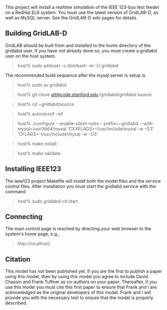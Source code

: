 This project will install a realtime simulation of the IEEE 123-bus test feeder 
on a RedHat EL6 system.  You must use the latest version of GridLAB-D, as 
well as MySQL server.  See the GridLAB-D wiki pages for details.

Building GridLAB-D
------------------
GridLAB should be built from and installed to the home directory of the gridlabd
user. If you have not already done so, you must create a gridlabd user on the
host system.

  > host% sudo adduser -s /bin/bash -m -U gridlabd

The recommended build sequence after the mysql server is setup is

  > host% sudo su gridlabd

  > host% git clone git@code.stanford.edu:/gridlabd/gridlabd source

  > host% cd ~gridlabd/source

  > host% autoreconf -isf

  > host% ./configure --enable-silent-rules --prefix=~gridlabd --with-mysql=/usr/lib64/mysql 'CXXFLAGS=-I/usr/include/mysql -w -O3' 'CFLAGS=-I/usr/include/mysql -w -O3'

  > host% make install

  > host% make validate

Installing IEEE123
------------------
The ieee123 project Makefile will install both the model files and the service
control files.  After installation you must start the gridlabd service with the
command

  > host% sudo gridlabd-ctl start
  
Connecting
----------

The main control page is reached by directing your web browser to the system's
home page, e.g.,

  > http://localhost/

Citation
--------

This model has not been published yet.  If you are the first to publish a paper using this model, then by using this model you agree to include David Chassin and Frank Tuffner as co-authors on your paper.  Thereafter, if you use this model you must cite this first paper to ensure that Frank and I are acknowledged as the original developers of this model.  Frank and I will provide you with the necessary text to ensure that the model is properly described.


